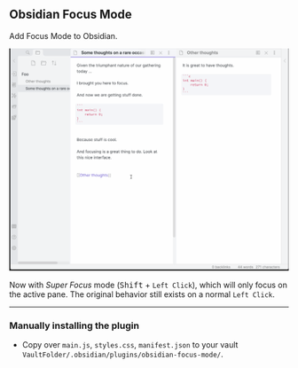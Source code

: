 ## Obsidian Focus Mode

Add Focus Mode to Obsidian.

![Focus Mode Demo](obsidian-super-focus-mode-demo-v2.gif)

Now with _Super Focus_ mode (<kbd>Shift</kbd> + `Left Click`), which will only focus on the active pane. The original behavior still exists on a normal `Left Click`.

---

### Manually installing the plugin

-   Copy over `main.js`, `styles.css`, `manifest.json` to your vault `VaultFolder/.obsidian/plugins/obsidian-focus-mode/`.
